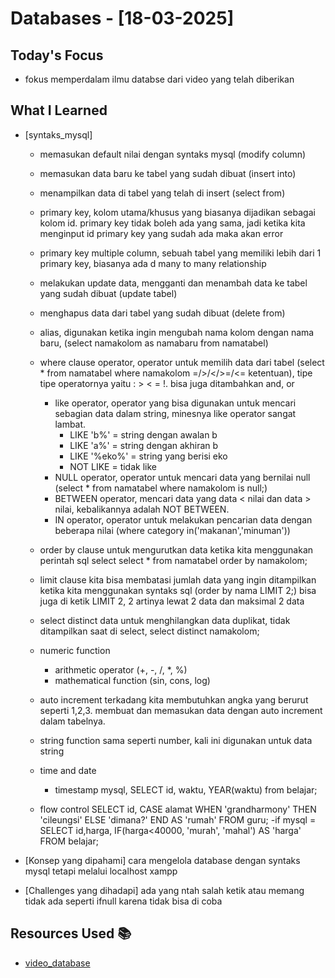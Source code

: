 # Databases - [18-03-2025]

## Today's Focus

- fokus memperdalam ilmu databse dari video yang telah diberikan

## What I Learned
- [syntaks_mysql]
    - memasukan default nilai dengan syntaks mysql (modify column)
    - memasukan data baru ke tabel yang sudah dibuat (insert into)
    - menampilkan data di tabel yang telah di insert (select from)
    - primary key, kolom utama/khusus yang biasanya dijadikan sebagai kolom id. primary key tidak boleh ada yang sama, jadi ketika kita menginput id primary key yang sudah ada maka akan error
    - primary key multiple column, sebuah tabel yang memiliki lebih dari 1 primary key, biasanya ada d many to many relationship
    - melakukan update data, mengganti dan menambah data ke tabel yang sudah dibuat (update tabel)
    - menghapus data dari tabel yang sudah dibuat (delete from)
    - alias, digunakan ketika ingin mengubah nama kolom dengan nama baru, (select namakolom as namabaru from namatabel)
    - where clause operator, operator untuk memilih data dari tabel (select * from namatabel where namakolom =/>/</>=/<= ketentuan), tipe tipe operatornya yaitu : > < = !. bisa juga ditambahkan and, or
        - like operator, operator yang bisa digunakan untuk mencari sebagian data dalam string, minesnya like operator sangat lambat.
            - LIKE 'b%' = string dengan awalan b
            - LIKE 'a%' = string dengan akhiran b
            - LIKE '%eko%' = string yang berisi eko
            - NOT LIKE = tidak like
        - NULL operator, operator untuk mencari data yang bernilai null (select * from namatabel where namakolom is null;)
        - BETWEEN operator, mencari data yang data < nilai dan data > nilai, kebalikannya adalah NOT BETWEEN.
        - IN operator, operator untuk melakukan pencarian data dengan beberapa nilai (where category in('makanan','minuman'))

    - order by clause
        untuk mengurutkan data ketika kita menggunakan perintah sql select select * from namatabel order by namakolom;
    
    - limit clause
        kita bisa membatasi jumlah data yang ingin ditampilkan ketika kita menggunakan syntaks sql (order by nama LIMIT 2;) bisa juga di ketik LIMIT 2, 2 artinya lewat 2 data dan maksimal 2 data

    - select distinct data
        untuk menghilangkan data duplikat, tidak ditampilkan saat di select, select distinct namakolom;
    
    - numeric function
        - arithmetic operator (+, -, /, *, %)
        - mathematical function (sin, cons, log)

    - auto increment
        terkadang kita membutuhkan angka yang berurut seperti 1,2,3.
        membuat dan memasukan data dengan auto increment dalam tabelnya.

    - string function
        sama seperti number, kali ini digunakan untuk data string

    - time and date
        - timestamp mysql, SELECT id, waktu, YEAR(waktu) from belajar;

    - flow control
        SELECT id, CASE alamat WHEN 'grandharmony' THEN 'cileungsi' ELSE 'dimana?' END AS 'rumah' FROM guru;
        -if mysql = SELECT id,harga, IF(harga<40000, 'murah', 'mahal') AS 'harga' FROM belajar;



- [Konsep yang dipahami]
    cara mengelola database dengan syntaks mysql tetapi melalui localhost xampp

- [Challenges yang dihadapi]
    ada yang ntah salah ketik atau memang tidak ada seperti ifnull karena tidak bisa di coba
## Resources Used 📚
- [video_database](https://youtu.be/xYBclb-sYQ4?si=fUA5CiMF1xBhYtyU)
